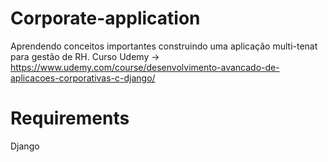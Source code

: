 # Corporate-application
Aprendendo conceitos importantes construindo uma aplicação multi-tenat para gestão de RH.
Curso Udemy -> https://www.udemy.com/course/desenvolvimento-avancado-de-aplicacoes-corporativas-c-django/

# Requirements
Django
